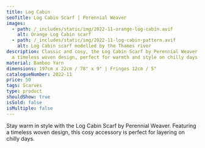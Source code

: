 ```yaml
---
title: Log Cabin
seoTitle: Log Cabin Scarf | Perennial Weaver
images:
  - path: /_includes/static/img/2022-11-orange-log-cabin.avif
    alt: Orange Log Cabin scarf
  - path: /_includes/static/img/2022-11-log-cabin-pattern.avif
    alt: Log Cabin scarf modelled by the Thames river
description: Classic and cosy, the Log Cabin Scarf by Perennial Weaver features
  a timeless woven design, perfect for warmth and style on chilly days.
material: Bamboo Yarn
dimensions: 197cm x 22cm / 78" x 9" | Fringes 12cm / 5"
catalogueNumber: 2022-11
price: 50
tags: Scarves
type: product
shouldShow: true
isSold: false
isMultiple: false
---
```

Stay warm in style with the Log Cabin Scarf by Perennial Weaver. Featuring a timeless woven design, this cosy accessory is perfect for layering on chilly days.
